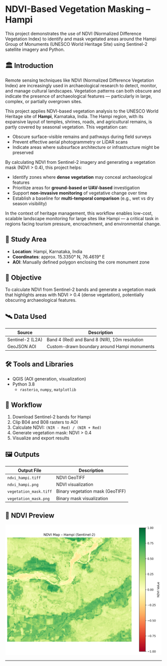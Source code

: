 # NDVI-Based Vegetation Masking – Hampi

This project demonstrates the use of NDVI (Normalized Difference Vegetation Index) to identify and mask vegetated areas around the Hampi Group of Monuments (UNESCO World Heritage Site) using Sentinel-2 satellite imagery and Python.

## 🏛️ Introduction

Remote sensing techniques like NDVI (Normalized Difference Vegetation Index) are increasingly used in archaeological research to detect, monitor, and manage cultural landscapes. Vegetation patterns can both obscure and indicate the presence of archaeological features — particularly in large, complex, or partially overgrown sites.

This project applies NDVI-based vegetation analysis to the UNESCO World Heritage site of **Hampi**, Karnataka, India. The Hampi region, with its expansive layout of temples, shrines, roads, and agricultural remains, is partly covered by seasonal vegetation. This vegetation can:

- Obscure surface-visible remains and pathways during field surveys
- Prevent effective aerial photogrammetry or LiDAR scans
- Indicate areas where subsurface architecture or infrastructure might be preserved

By calculating NDVI from Sentinel-2 imagery and generating a vegetation mask (NDVI > 0.4), this project helps:

- Identify zones where **dense vegetation** may conceal archaeological features
- Prioritize areas for **ground-based or UAV-based** investigation
- Support **non-invasive monitoring** of vegetative change over time
- Establish a baseline for **multi-temporal comparison** (e.g., wet vs dry season visibility)

In the context of heritage management, this workflow enables low-cost, scalable landscape monitoring for large sites like Hampi — a critical task in regions facing tourism pressure, encroachment, and environmental change.


## 📍 Study Area

- **Location**: Hampi, Karnataka, India
- **Coordinates**: approx. 15.3350° N, 76.4619° E
- **AOI**: Manually defined polygon enclosing the core monument zone

## 🎯 Objective

To calculate NDVI from Sentinel-2 bands and generate a vegetation mask that highlights areas with NDVI > 0.4 (dense vegetation), potentially obscuring archaeological features.

## 🛰️ Data Used

| Source | Description |
|--------|-------------|
| Sentinel-2 (L2A) | Band 4 (Red) and Band 8 (NIR), 10m resolution |
| GeoJSON AOI | Custom-drawn boundary around Hampi monuments |

## 🛠️ Tools and Libraries

- QGIS (AOI generation, visualization)
- Python 3.8
  - `rasterio`, `numpy`, `matplotlib`

## 🔄 Workflow

1. Download Sentinel-2 bands for Hampi
2. Clip B04 and B08 rasters to AOI
3. Calculate NDVI: `(NIR - Red) / (NIR + Red)`
4. Generate vegetation mask: NDVI > 0.4
5. Visualize and export results

## 🖼️ Outputs

| Output File | Description |
|-------------|-------------|
| `ndvi_hampi.tiff` | NDVI GeoTIFF |
| `ndvi_hampi.png` | NDVI visualization |
| `vegetation_mask.tiff` | Binary vegetation mask (GeoTIFF) |
| `vegetation_mask.png` | Binary mask visualization |


## 🌿 NDVI Preview

![NDVI Hampi](results/ndvi_hampi.png)

---







